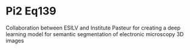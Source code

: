 # Pi2 Eq139
 Collaboration between ESILV and Institute Pasteur for creating a deep learning model for semantic segmentation of electronic microscopy 3D images
